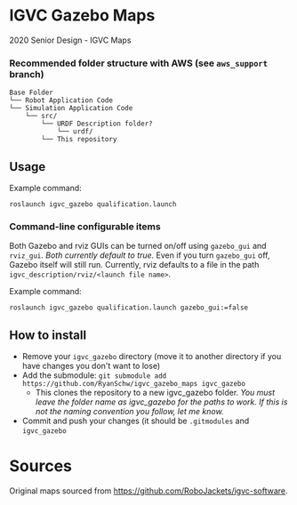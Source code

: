 # IGVC Gazebo Maps
2020 Senior Design - IGVC Maps

### Recommended folder structure with AWS (see `aws_support` branch)
```
Base Folder
└── Robot Application Code
└── Simulation Application Code
    └── src/
        └── URDF Description folder?
            └── urdf/
        └── This repository
```

## Usage
Example command:
```
roslaunch igvc_gazebo qualification.launch
```

### Command-line configurable items
Both Gazebo and rviz GUIs can be turned on/off using `gazebo_gui` and `rviz_gui`. *Both currently default to true.* Even if you turn `gazebo_gui` off, Gazebo itself will still run. Currently, rviz defaults to a file in the path `igvc_description/rviz/<launch file name>`.

Example command:
```
roslaunch igvc_gazebo qualification.launch gazebo_gui:=false
```

## How to install

* Remove your `igvc_gazebo` directory (move it to another directory if you have changes you don't want to lose)
* Add the submodule: `git submodule add https://github.com/RyanSchw/igvc_gazebo_maps igvc_gazebo`
  * This clones the repository to a new igvc_gazebo folder. *You must leave the folder name as igvc_gazebo for the paths to work. If this is not the naming convention you follow, let me know.*
* Commit and push your changes (it should be `.gitmodules` and `igvc_gazebo`

# Sources
Original maps sourced from https://github.com/RoboJackets/igvc-software.
